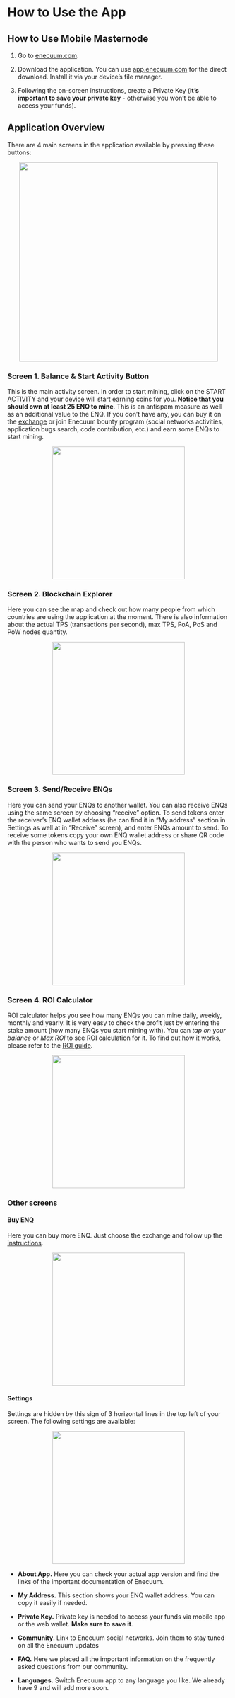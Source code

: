 # How to Use the App

## How to Use Mobile Masternode

1. Go to [enecuum.com](https://enecuum.com/).

2. Download the application. You can use [app.enecuum.com](https://app.enecuum.com/) for the direct download. Install it via your device’s file manager.

3. Following the on-screen instructions, create a Private Key (**it’s important to save your private key** - otherwise you won’t be able to access your funds).

## Application Overview

There are 4 main screens in the application available by pressing these buttons:

<p align = "center"> <img src="./img/how-to-use/buttons.jpg" width="450"/> </p>

### Screen 1. Balance & Start Activity Button

This is the main activity screen. In order to start mining, click on the START ACTIVITY and your device will start earning coins for you. **Notice that you should own at least 25 ENQ to mine**. This is an antispam measure as well as an additional value to the ENQ. If you don’t have any, you can buy it on the [exchange](how-to-buy.md) or join Enecuum bounty program (social networks activities, application bugs search, code contribution, etc.) and earn some ENQs to start mining. 

<p align = "center"> <img src="./img/how-to-use/home.jpg" width="300"/> </p>

### Screen 2. Blockchain Explorer

Here you can see the map and check out how many people from which countries are using the application at the moment. There is also information about the actual TPS (transactions per second), max TPS, PoA, PoS and PoW nodes quantity. 

<p align = "center"> <img src="./img/how-to-use/explorer.jpg" width="300"/> </p>

### Screen 3. Send/Receive ENQs

Here you can send your ENQs to another wallet. You can also receive ENQs using the same screen by choosing “receive” option. To send tokens enter the receiver’s ENQ wallet address (he can find it in “My address” section in Settings as well at in “Receive” screen), and enter ENQs amount to send. To receive some tokens copy your own ENQ wallet address or share QR code with the person who wants to send you ENQs. 

<p align = "center"> <img src="./img/how-to-use/send.jpg" width="300"/> </p>

### Screen 4. ROI Calculator

ROI calculator helps you see how many ENQs you can mine daily, weekly, monthly and yearly. It is very easy to check the profit just by entering the stake amount (how many ENQs you start mining with). You can *tap on your balance* or *Max ROI* to see ROI calculation for it. To find out how it works, please refer to the [ROI guide](how-does-roi-work.md).

<p align = "center"> <img src="./img/how-to-use/roi.jpg" width="300"/> </p>

### Other screens

#### Buy ENQ

Here you can buy more ENQ. Just choose the exchange and follow up the [instructions](how-to-buy.md). 

<p align = "center"> <img src="./img/how-to-use/buy.jpg" width="300"/> </p>

#### Settings

Settings are hidden by this sign of 3 horizontal lines in the top left of your screen. The following settings are available: 

<p align = "center"> <img src="./img/how-to-use/settings.jpg" width="300"/> </p>

- **About App.** Here you can check your actual app version and find the links of the important documentation of Enecuum.
  
- **My Address.** This section shows your ENQ wallet address. You can copy it easily if needed. 

- **Private Key.** Private key is needed to access your funds via mobile app or the web wallet. **Make sure to save it**.

- **Community**. Link to Enecuum social networks. Join them to stay tuned on all the Enecuum updates

- **FAQ.**  Here we placed all the important information on the frequently asked questions from our community.

- **Languages.** Switch Enecuum app to any language you like. We already have 9 and will add more soon.